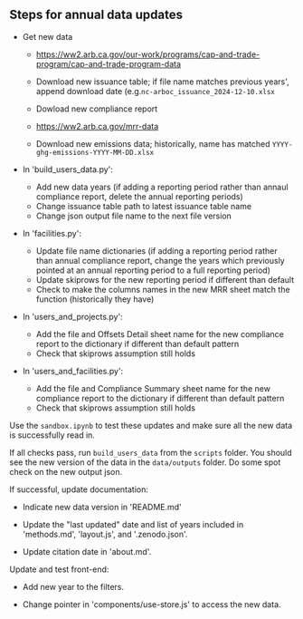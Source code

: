 ## Steps for annual data updates

- Get new data

  - https://ww2.arb.ca.gov/our-work/programs/cap-and-trade-program/cap-and-trade-program-data
  - Download new issuance table; if file name matches previous years', append download date (e.g.`nc-arboc_issuance_2024-12-10.xlsx`
  - Dowload new compliance report
  
  - https://ww2.arb.ca.gov/mrr-data
  - Download new emissions data; historically, name has matched `YYYY-ghg-emissions-YYYY-MM-DD.xlsx`


- In 'build_users_data.py':

  - Add new data years (if adding a reporting period rather than annaul compliance report, delete the annual reporting periods)
  - Change issuance table path to latest issuance table name
  - Change json output file name to the next file version

- In 'facilities.py':
  - Update file name dictionaries (if adding a reporting period rather than annual compliance report, change the years which previously pointed at an annual reporting period to a full reporting period)
  - Update skiprows for the new reporting period if different than default
  - Check to make the columns names in the new MRR sheet match the function (historically they have)

- In 'users_and_projects.py':
  - Add the file and Offsets Detail sheet name for the new compliance report to the dictionary if different than default pattern
  - Check that skiprows assumption still holds

- In 'users_and_facilities.py':
  - Add the file and Compliance Summary sheet name for the new compliance report to the dictionary if different than default pattern
  - Check that skiprows assumption still holds
  

Use the `sandbox.ipynb` to test these updates and make sure all the new data is successfully read in.

If all checks pass, run `build_users_data` from the `scripts` folder. You should see the new version of the data in the `data/outputs` folder. Do some spot check on the new output json. 

If successful, update documentation:

- Indicate new data version in 'README.md'

- Update the "last updated" date and list of years included in 'methods.md', 'layout.js', and '.zenodo.json'.

- Update citation date in 'about.md'.

Update and test front-end:

- Add new year to the filters.

- Change pointer in 'components/use-store.js' to access the new data.
